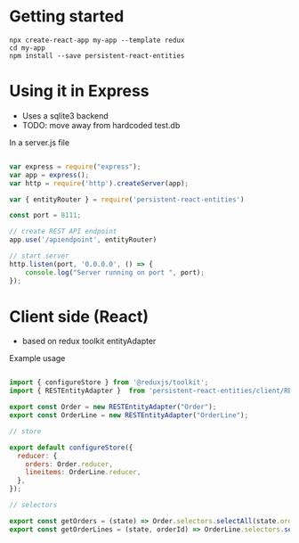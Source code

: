 

# Getting started

    npx create-react-app my-app --template redux
    cd my-app
    npm install --save persistent-react-entities

# Using it in Express

- Uses a sqlite3 backend
- TODO: move away from hardcoded test.db

In a server.js file

```javascript

var express = require("express");
var app = express();
var http = require('http').createServer(app);

var { entityRouter } = require('persistent-react-entities')

const port = 8111;

// create REST API endpoint
app.use('/apiendpoint', entityRouter)

// start server
http.listen(port, '0.0.0.0', () => {
    console.log("Server running on port ", port);
});
```

# Client side (React) 

- based on redux toolkit entityAdapter

Example usage

```javascript

import { configureStore } from '@reduxjs/toolkit';
import { RESTEntityAdapter }  from 'persistent-react-entities/client/RESTEntityAdapter';

export const Order = new RESTEntityAdapter("Order");
export const OrderLine = new RESTEntityAdapter("OrderLine");

// store

export default configureStore({
  reducer: {
    orders: Order.reducer,
    lineitems: OrderLine.reducer, 
  },
});

// selectors

export const getOrders = (state) => Order.selectors.selectAll(state.orders);
export const getOrderLines = (state, orderId) => OrderLine.selectors.selectAll(state.lineitems).filter(o => o.orderId === orderId);


```
